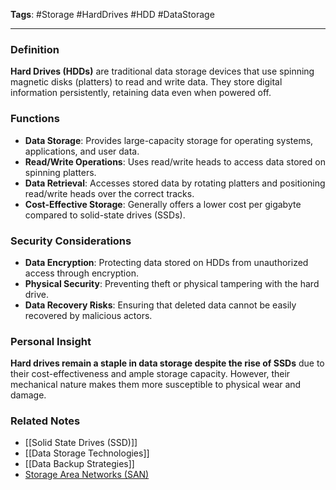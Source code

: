 **Tags**: #Storage #HardDrives #HDD #DataStorage

---

### Definition

**Hard Drives (HDDs)** are traditional data storage devices that use spinning magnetic disks (platters) to read and write data. They store digital information persistently, retaining data even when powered off.

### Functions

- **Data Storage**: Provides large-capacity storage for operating systems, applications, and user data.
- **Read/Write Operations**: Uses read/write heads to access data stored on spinning platters.
- **Data Retrieval**: Accesses stored data by rotating platters and positioning read/write heads over the correct tracks.
- **Cost-Effective Storage**: Generally offers a lower cost per gigabyte compared to solid-state drives (SSDs).

### Security Considerations

- **Data Encryption**: Protecting data stored on HDDs from unauthorized access through encryption.
- **Physical Security**: Preventing theft or physical tampering with the hard drive.
- **Data Recovery Risks**: Ensuring that deleted data cannot be easily recovered by malicious actors.

### Personal Insight

**Hard drives remain a staple in data storage despite the rise of SSDs** due to their cost-effectiveness and ample storage capacity. However, their mechanical nature makes them more susceptible to physical wear and damage.

### Related Notes

- [[Solid State Drives (SSD)]]
- [[Data Storage Technologies]]
- [[Data Backup Strategies]]
- [Storage Area Networks (SAN)](Storage%20Area%20Networks.md)